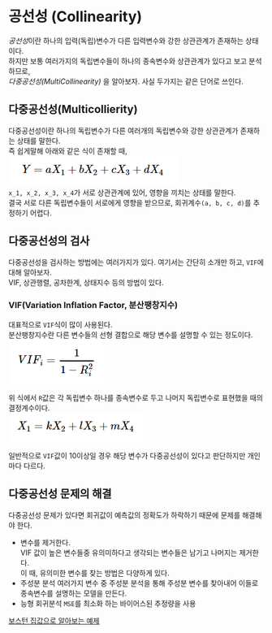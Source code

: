 # 공선성 (Collinearity)

*공선성*이란 하나의 입력(독립)변수가 다른 입력변수와 강한 상관관계가 존재하는 상태이다.  
하지만 보통 여러가지의 독립변수들이 하나의 종속변수와 상관관계가 있다고 보고 분석하므로,  
_다중공선성(MultiCollinearity)_ 을 알아보자. 사실 두가지는 같은 단어로 쓰인다.  

## 다중공선성(Multicollierity)

다중공선성이란 하나의 독립변수가 다른 여러개의 독립변수와 강한 상관관계가 존재하는 상태를 말한다.  
즉 쉽게말해 아래와 같은 식이 존재할 때,  
![선형회귀식](../images/Dict/mlre1.PNG)  
`x_1, x_2, x_3, x_4`가 서로 상관관계에 있어, 영향을 끼치는 상태를 말한다.  
결국 서로 다른 독립변수들이 서로에게 영향을 받으므로, 회귀계수`(a, b, c, d)`를 추정하기 어렵다.  

## 다중공선성의 검사  

다중공선성을 검사하는 방법에는 여러가지가 있다. 여기서는 간단히 소개만 하고, `VIF`에 대해 알아보자.  
VIF, 상관행렬, 공차한계, 상태지수 등의 방법이 있다.  

### VIF(Variation Inflation Factor, 분산팽창지수)
대표적으로 `VIF`식이 많이 사용된다.  
분산팽창지수란 다른 변수들의 선형 결합으로 해당 변수를 설명할 수 있는 정도이다.  
![VIF식](../images/Dict/vif1.PNG)  

위 식에서 `R`값은 각 독립변수 하나를 종속변수로 두고 나머지 독립변수로 표현했을 때의 결정계수이다.  
![종속변수 식](../images/Dict/mlre2.PNG)  

일반적으로 `VIF`값이 10이상일 경우 해당 변수가 다중공선성이 있다고 판단하지만 개인마다 다르다.  

## 다중공선성 문제의 해결
다중공선성 문제가 있다면 회귀값이 예측값의 정확도가 하락하기 때문에 문제를 해결해야 한다.  

- 변수를 제거한다.  
   VIF 값이 높은 변수들중 유의미하다고 생각되는 변수들은 남기고 나머지는 제거한다.  
   이 때, 유의미한 변수를 찾는 방법은 다양하게 있다.  
- 주성분 분석
   여러가지 변수 중 주성분 분석을 통해 주성분 변수를 찾아내어 이들로 종속변수를 설명하는 모델을 만든다.  
- 능형 회귀분석
   `MSE`를 최소화 하는 바이어스된 추정량을 사용

[보스턴 집값으로 알아보는 예제](https://datascienceschool.net/view-notebook/36176e580d124612a376cf29872cd2f0/) 
